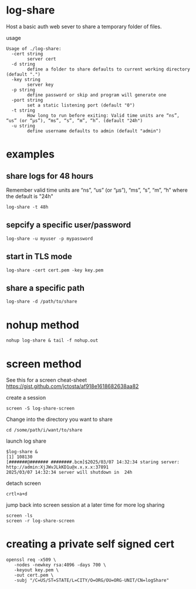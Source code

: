 # log-share 

Host a basic auth web sever to share a temporary folder of files.  

usage

```
Usage of ./log-share:
  -cert string
        server cert
  -d string
        define a folder to share defaults to current working directory (default ".")
  -key string
        server key
  -p string
        define password or skip and program will generate one
  -port string
        set a static listening port (default "0")
  -t string
        How long to run before exiting: Valid time units are “ns”, “us” (or “µs”), “ms”, “s”, “m”, “h”. (default "24h")
  -u string
        define username defaults to admin (default "admin")
```

# examples

## share logs for 48 hours 

Remember valid time units are “ns”, “us” (or “µs”), “ms”, “s”, “m”, “h” where the default is "24h"

```
log-share -t 48h
```

## sepcify a specific user/password

```
log-share -u myuser -p mypassword
```

## start in TLS mode

```
log-share -cert cert.pem -key key.pem
```

## share a specific path

```
log-share -d /path/to/share
```

# nohup method

```
nohup log-share & tail -f nohup.out
```

# screen method
See this for a screen cheat-sheet https://gist.github.com/jctosta/af918e1618682638aa82

create a session

```
screen -S log-share-screen
```

Change into the directory you want to share 

```
cd /some/path/i/want/to/share
```

launch log share

```
$log-share &
[1] 108130
[#######@####### ########.bcm]$2025/03/07 14:32:34 staring server:  http://admin:XjJWvJLkKD1u@x.x.x.x:37891
2025/03/07 14:32:34 server will shutdown in  24h
```

detach screen 

```
crtl+a+d
```

jump back into screen session at a later time for more log sharing

```
screen -ls
screen -r log-share-screen
```


# creating a private self signed cert

```
openssl req -x509 \
   -nodes -newkey rsa:4096 -days 700 \
   -keyout key.pem \
   -out cert.pem \
   -subj "/C=US/ST=STATE/L=CITY/O=ORG/OU=ORG-UNIT/CN=logShare"
```

